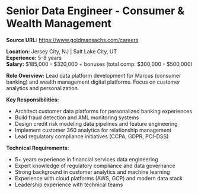 # Senior Data Engineer - Consumer & Wealth Management

**Source URL:** https://www.goldmansachs.com/careers

**Location:** Jersey City, NJ | Salt Lake City, UT  
**Experience:** 5-8 years  
**Salary:** $185,000 - $320,000 + bonuses (total comp: $300,000 - $500,000)

**Role Overview:**
Lead data platform development for Marcus (consumer banking) and wealth management digital platforms. Focus on customer analytics and personalization.

**Key Responsibilities:**
- Architect customer data platforms for personalized banking experiences
- Build fraud detection and AML monitoring systems
- Design credit risk modeling data pipelines and feature engineering
- Implement customer 360 analytics for relationship management
- Lead regulatory compliance initiatives (CCPA, GDPR, PCI-DSS)

**Technical Requirements:**
- 5+ years experience in financial services data engineering
- Expert knowledge of regulatory compliance and data governance
- Strong background in customer analytics and machine learning
- Experience with cloud platforms (AWS, GCP) and modern data stack
- Leadership experience with technical teams
